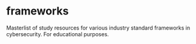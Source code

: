 # frameworks
Masterlist of study resources for various industry standard frameworks in cybersecurity. For educational purposes.
